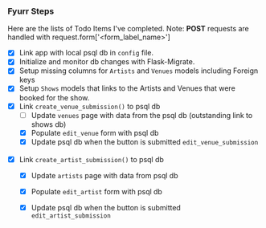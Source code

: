 ### Fyurr Steps
Here are the lists of Todo Items I've completed. Note: **POST** requests are handled with request.form['<form_label_name>']
- [x] Link app with local psql db in `config` file.
- [x] Initialize and monitor db changes with Flask-Migrate.
- [x] Setup missing columns for `Artists` and `Venues` models including Foreign keys
- [x] Setup `Shows` models that links to the Artists and Venues that were booked for the show.
- [x] Link `create_venue_submission()` to psql db
    - [ ] Update `venues` page with data from the psql db (outstanding link to shows db)
    - [x] Populate `edit_venue` form with psql db
    - [x] Update psql db when the button is submitted `edit_venue_submission`
    <br>
- [x] Link `create_artist_submission()` to psql db
    - [x] Update `artists` page with data from psql db
    - [x] Populate `edit_artist` form with psql db
    - [x] Update psql db when the button is submitted `edit_artist_submission`

